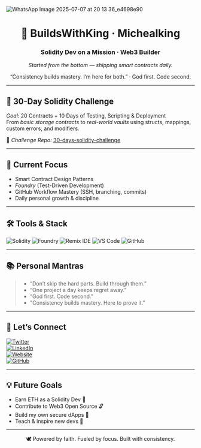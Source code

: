 
![WhatsApp Image 2025-07-07 at 20 13 36_e4698e90](https://github.com/user-attachments/assets/13a6f43f-6c08-4726-b4e6-bdd8f2ab7b16)

<h1 align="center">👑 BuildsWithKing · Michealking</h1>
<h3 align="center">Solidity Dev on a Mission · Web3 Builder</h3>
<p align="center"><em>Started from the bottom — shipping smart contracts daily.</em></p>

<p align="center">“Consistency builds mastery. I’m here for both.” · God first. Code second.</p>

---

## 🚀 30-Day Solidity Challenge
*Goal:* 20 Contracts + 10 Days of Testing, Scripting & Deployment  
From *basic storage contracts* to *real-world vaults* using structs, mappings, custom errors, and modifiers.

📂 *Challenge Repo:* [30-days-solidity-challenge](https://github.com/BuildsWithKing/30-days-solidity-challenge)  

---

## 🧠 Current Focus
- Smart Contract Design Patterns  
- *Foundry* (Test-Driven Development)  
- GitHub Workflow Mastery (SSH, branching, commits)  
- Daily personal growth & discipline  

---

## 🛠 Tools & Stack
![Solidity](https://img.shields.io/badge/Solidity-%23363636.svg?style=for-the-badge&logo=solidity&logoColor=white)
![Foundry](https://img.shields.io/badge/Foundry-%23E34F26.svg?style=for-the-badge)
![Remix IDE](https://img.shields.io/badge/Remix%20IDE-2C2C2C?style=for-the-badge&logo=ethereum&logoColor=white)
![VS Code](https://img.shields.io/badge/VS%20Code-007ACC?style=for-the-badge&logo=visual-studio-code&logoColor=white)
![GitHub](https://img.shields.io/badge/GitHub-181717.svg?style=for-the-badge&logo=github&logoColor=white)

---

## 📚 Personal Mantras
> - “Don’t skip the hard parts. Build through them.”  
> - “One project a day keeps regret away.”  
> - “God first. Code second.”
> - "Consistency builds mastery. Here to prove it."  

---

## 🔗 Let’s Connect
[![Twitter](https://img.shields.io/badge/X%20(Twitter)-000000.svg?style=for-the-badge&logo=twitter&logoColor=white)](https://twitter.com/BuildsWithKing)  
[![LinkedIn](https://img.shields.io/badge/LinkedIn-0A66C2.svg?style=for-the-badge&logo=linkedin&logoColor=white)](https://www.linkedin.com/in/michealking-buildswithking-89724434a?utm_source=share&utm_campaign=share_via&utm_content=profile&utm_medium=android_app)  
[![Website](https://img.shields.io/badge/Website-000000.svg?style=for-the-badge&logo=About.me&logoColor=white)](https://buildswithking.vercel.app)  
[![GitHub](https://img.shields.io/badge/30%20Days%20of%20Solidity-181717.svg?style=for-the-badge&logo=github&logoColor=white)](https://github.com/BuildsWithKing)  

---

## 💡 Future Goals
- Earn ETH as a Solidity Dev 💼  
- Contribute to Web3 Open Source 🔓  
- Build my own secure dApps 🚀  
- Teach & inspire new devs 📢  

---

<p align="center">🕊 Powered by faith. Fueled by focus. Built with consistency.</p>
